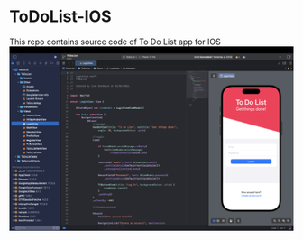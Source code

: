 # ToDoList-IOS
This repo contains source code of To Do List app for IOS
![XCode](GitHubImages/XCodeView.png)
